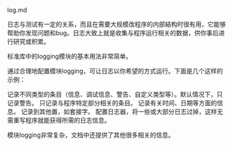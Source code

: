 log.md

日志与测试有一定的关系，而且在需要大规模改程序的内部結构时很有用，它能够帮助你发现问题和bug。日志大致上就是收集与程序运行相关的数据，供你事后进行研究或积累。

标准库中的logging模块的基本用法非常简单。

通过合理地配置模块logging，可让日志以你希望的方式运行。下面是几个这样的示例：

记录不同类型的条目（信息、调试信息、警告、自定义类型等）。默认情况下，只记录警告。
只记录与程序特定部分相关的条目。
记录有关时间、日期等方面的信息。
记录到其他置，如套接字。
配置日志器，将一些或大部分日志过掉，这样无需重写程序就能获得所需的日志信息。

模块logging非常复杂，文档中还提供了其他很多相关的信息。